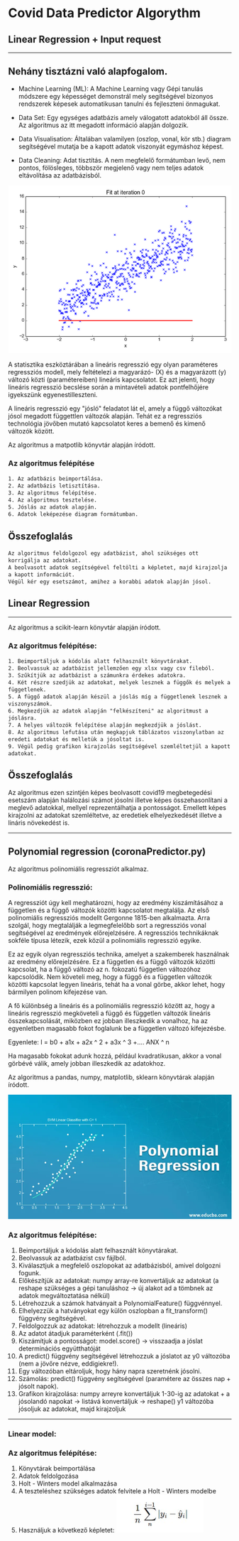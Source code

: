 # Covid Data Predictor Algorythm
## Linear Regression + Input request

---

## Nehány tisztázni való alapfogalom.

- Machine Learning (ML): A Machine Learning vagy Gépi tanulás módszere egy képességet demonstrál
                         mely segítségével bizonyos rendszerek képesek automatikusan tanulni és fejleszteni önmagukat.

- Data Set: Egy egységes adatbázis amely válogatott adatokból áll össze. Az algoritmus az itt 
            megadott információ alapján dolgozik.

- Data Visualisation: Általában valamilyen (oszlop, vonal, kör stb.) diagram segítségével mutatja be a kapott adatok
                      viszonyát egymáshoz képest.

- Data Cleaning: Adat tisztítás. A nem megfelelő formátumban levő, nem pontos, fölösleges, többször megjelenő vagy
                 nem teljes adatok eltávolítása az adatbázisból.

![Image](https://github.com/utassydenis/AFP2021_1_K0800_Csapat4_Covid_Big/blob/main/pictures/linear_regression.gif)

A statisztika eszköztárában a lineáris regresszió egy olyan paraméteres 
regressziós modell, mely feltételezi a magyarázó- (X) és a magyarázott (y) változó 
közti (paramétereiben) lineáris kapcsolatot. Ez azt jelenti, 
hogy lineáris regresszió becslése során a mintavételi adatok 
pontfelhőjére igyekszünk egyenestilleszteni.

A lineáris regresszió egy "jósló" feladatot lát el, amely a függő változókat jósol
megadott függettlen változók alapján. Tehát ez a regressziós technológia jövőben mutató
kapcsolatot keres a bemenő és kimenő változók között.

Az algoritmus a matpotlib könyvtár alapján íródott.

### Az algoritmus felépítése

    1. Az adatbázis beimportálása.
    2. Az adatbázis letisztítása.
    3. Az algoritmus felépítése.
    4. Az algoritmus tesztelése.
    5. Jóslás az adatok alapján.
    6. Adatok leképezése diagram formátumban.

## Összefoglalás

    Az algoritmus feldolgozol egy adatbázist, ahol szükséges ott korrigálja az adatokat.
    A beolvasott adatok segítségével feltölti a képletet, majd kirajzolja a kapott információt.
    Végül kér egy esetszámot, amihez a korabbi adatok alapján jósol.

## Linear Regression

---

Az algoritmus a scikit-learn könyvtár alapján íródott.


### Az algoritmus felépítése:

    1. Beimportáljuk a kódolás alatt felhasznált könyvtárakat.
    2. Beolvassuk az adatbázist jellemzően egy xlsx vagy csv fileból.
    3. Szűkítjük az adatbázist a számunkra érdekes adatokra.
    4. Két részre szedjük az adatokat, melyek lesznek a függők és melyek a függetlenek.
    5. A függő adatok alapján készül a jóslás míg a függetlenek lesznek a viszonyszámok.
    6. Megkezdjük az adatok alapján "felkészíteni" az algoritmust a jóslásra.
    7. A helyes változók felépítése alapján megkezdjük a jóslást.
    8. Az algoritmus lefutása után megkapjuk táblázatos viszonylatban az eredeti adatokat és melletük a jósoltat is.
    9. Végül pedig grafikon kirajzolás segítségével szemléltetjül a kapott adatokat.

## Összefoglalás

Az algoritmus ezen szintjén képes beolvasott covid19 megbetegedési esetszám alapján halálozási számot jósolni
illetve képes összehasonlítani a meglevő adatokkal, mellyel reprezentálhatja a pontosságot. Emellett képes
kirajzolni az adatokat szemléltetve, az eredetiek elhelyezkedését illetve a lináris növekedést is.

---

 ## Polynomial regression (coronaPredictor.py)

 Az algoritmus polinomiális regressziót alkalmaz.

 ### Polinomiális regresszió:

 A regressziót úgy kell meghatározni, hogy az eredmény kiszámításához a független és a függő változók közötti kapcsolatot
 megtalálja. Az első polinomiális regressziós modellt Gergonne 1815-ben alkalmazta. Arra szolgál, hogy megtalálják a
 legmegfelelőbb sort a regressziós vonal segítségével az eredmények előrejelzésére. A regressziós technikáknak sokféle
 típusa létezik, ezek közül a polinomiális regresszió egyike.

 Ez az egyik olyan regressziós technika, amelyet a szakemberek használnak az eredmény előrejelzésére. Ez a független és
 a függő változók közötti kapcsolat, ha a függő változó az n. fokozatú független változóhoz kapcsolódik. Nem követeli meg,
 hogy a függő és a független változók közötti kapcsolat legyen lineáris, tehát ha a vonal görbe, akkor lehet, hogy
 bármilyen polinom kifejezése van.

 A fő különbség a lineáris és a polinomiális regresszió között az, hogy a lineáris regresszió megköveteli a függő és
 független változók lineáris összekapcsolását, miközben ez jobban illeszkedik a vonalhoz, ha az egyenletben magasabb
 fokot foglalunk be a független változó kifejezésbe.

 Egyenlete: I = b0 + a1x + a2x ^ 2 + a3x ^ 3 +…. ANX ^ n

 Ha magasabb fokokat adunk hozzá, például kvadratikusan, akkor a vonal görbévé válik, amely jobban illeszkedik az adatokhoz.

 Az algoritmus a pandas, numpy, matplotlib, sklearn könyvtárak alapján íródott.

 ![Image](https://github.com/utassydenis/AFP2021_1_K0800_Csapat4_Covid_Big/blob/main/pictures/polynomial-regression.jpg)

 ### Az algoritmus felépítése:

 1. Beimportáljuk a kódolás alatt felhasznált könyvtárakat.
 2. Beolvassuk az adatbázist csv fájlból.
 3. Kiválasztjuk a megfelelő oszlopokat az adatbázisból, amivel dolgozni fogunk.
 4. Előkészítjük az adatokat: 
        numpy array-re konvertáljuk az adatokat (a reshape szükséges a gépi tanuláshoz -> új alakot ad a tömbnek az
        adatok megváltoztatása nélkül)
 5. Létrehozzuk a számok hatványait a PolynomialFeature() függvénnyel.
 6. Elhelyezzük a hatványokat egy külön oszlopban a fit_transform() függvény segítségével.
 7. Feldolgozzuk az adatokat: létrehozzuk a modellt (lineáris)
 8. Az adatot átadjuk paraméterként (.fit())
 9. Kiszámítjuk a pontosságot: 
        model.score() -> visszaadja a jóslat determinációs együtthatóját
 10. A predict() függvény segítségével létrehozzuk a jóslatot az y0 változóba (nem a jövőre nézve, eddigiekre!).
 11. Egy változóban eltároljuk, hogy hány napra szeretnénk jósolni.
 12. Számolás: predict() függvény segítségével (paramétere az összes nap + jósolt napok).
 13. Grafikon kirajzolása: 
        numpy arreyre konvertáljuk 1-30-ig az adatokat + a jósolandó napokat -> listává konvertáljuk -> reshape()
        y1 változóba jósoljuk az adatokat, majd kirajzoljuk


---
### Linear model:

### Az algoritmus felépítése:

1. Könyvtárak beimportálása
2. Adatok feldolgozása
3. Holt - Winters model alkalmazása
4. A teszteléshez szükséges adatok felvitele a Holt - Winters modelbe
5. Használjuk a következő képletet:
    ![Image](https://github.com/utassydenis/AFP2021_1_K0800_Csapat4_Covid_Big/blob/main/pictures/keplet1.jpg)